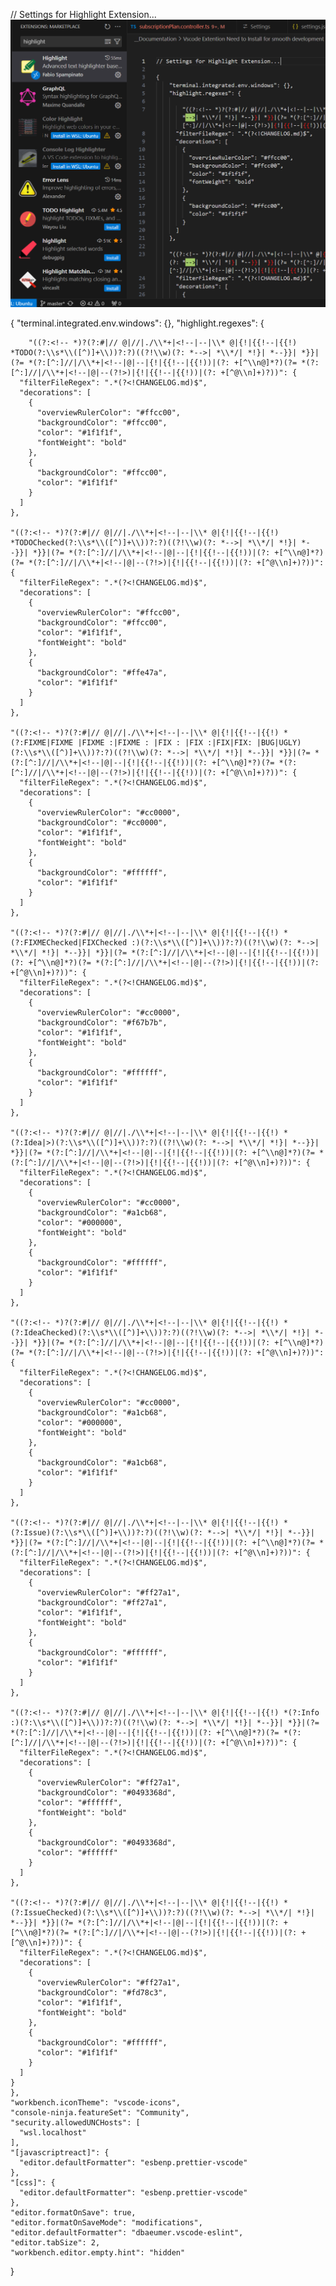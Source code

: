 // Settings for Highlight Extension...![alt text](image.png)

{
    "terminal.integrated.env.windows": {},
    "highlight.regexes": {
        
        "((?:<!-- *)?(?:#|// @|//|./\\*+|<!--|--|\\* @|{!|{{!--|{{!) *TODO(?:\\s*\\([^)]+\\))?:?)((?!\\w)(?: *-->| *\\*/| *!}| *--}}| *}}|(?= *(?:[^:]//|/\\*+|<!--|@|--|{!|{{!--|{{!))|(?: +[^\\n@]*?)(?= *(?:[^:]//|/\\*+|<!--|@|--(?!>)|{!|{{!--|{{!))|(?: +[^@\\n]+)?))": {
      "filterFileRegex": ".*(?<!CHANGELOG.md)$",
      "decorations": [
        {
          "overviewRulerColor": "#ffcc00",
          "backgroundColor": "#ffcc00",
          "color": "#1f1f1f",
          "fontWeight": "bold"
        },
        {
          "backgroundColor": "#ffcc00",
          "color": "#1f1f1f"
        }
      ]
    },

    "((?:<!-- *)?(?:#|// @|//|./\\*+|<!--|--|\\* @|{!|{{!--|{{!) *TODOChecked(?:\\s*\\([^)]+\\))?:?)((?!\\w)(?: *-->| *\\*/| *!}| *--}}| *}}|(?= *(?:[^:]//|/\\*+|<!--|@|--|{!|{{!--|{{!))|(?: +[^\\n@]*?)(?= *(?:[^:]//|/\\*+|<!--|@|--(?!>)|{!|{{!--|{{!))|(?: +[^@\\n]+)?))": {
      "filterFileRegex": ".*(?<!CHANGELOG.md)$",
      "decorations": [
        {
          "overviewRulerColor": "#ffcc00",
          "backgroundColor": "#ffcc00",
          "color": "#1f1f1f",
          "fontWeight": "bold"
        },
        {
          "backgroundColor": "#ffe47a",
          "color": "#1f1f1f"
        }
      ]
    },

    "((?:<!-- *)?(?:#|// @|//|./\\*+|<!--|--|\\* @|{!|{{!--|{{!) *(?:FIXME|FIXME |FIXME :|FIXME : |FIX : |FIX :|FIX|FIX: |BUG|UGLY)(?:\\s*\\([^)]+\\))?:?)((?!\\w)(?: *-->| *\\*/| *!}| *--}}| *}}|(?= *(?:[^:]//|/\\*+|<!--|@|--|{!|{{!--|{{!))|(?: +[^\\n@]*?)(?= *(?:[^:]//|/\\*+|<!--|@|--(?!>)|{!|{{!--|{{!))|(?: +[^@\\n]+)?))": {
      "filterFileRegex": ".*(?<!CHANGELOG.md)$",
      "decorations": [
        {
          "overviewRulerColor": "#cc0000",
          "backgroundColor": "#cc0000",
          "color": "#1f1f1f",
          "fontWeight": "bold"
        },
        {
          "backgroundColor": "#ffffff",
          "color": "#1f1f1f"
        }
      ]
    },

    "((?:<!-- *)?(?:#|// @|//|./\\*+|<!--|--|\\* @|{!|{{!--|{{!) *(?:FIXMEChecked|FIXChecked :)(?:\\s*\\([^)]+\\))?:?)((?!\\w)(?: *-->| *\\*/| *!}| *--}}| *}}|(?= *(?:[^:]//|/\\*+|<!--|@|--|{!|{{!--|{{!))|(?: +[^\\n@]*?)(?= *(?:[^:]//|/\\*+|<!--|@|--(?!>)|{!|{{!--|{{!))|(?: +[^@\\n]+)?))": {
      "filterFileRegex": ".*(?<!CHANGELOG.md)$",
      "decorations": [
        {
          "overviewRulerColor": "#cc0000",
          "backgroundColor": "#f67b7b",
          "color": "#1f1f1f",
          "fontWeight": "bold"
        },
        {
          "backgroundColor": "#ffffff",
          "color": "#1f1f1f"
        }
      ]
    },

    "((?:<!-- *)?(?:#|// @|//|./\\*+|<!--|--|\\* @|{!|{{!--|{{!) *(?:Idea|>)(?:\\s*\\([^)]+\\))?:?)((?!\\w)(?: *-->| *\\*/| *!}| *--}}| *}}|(?= *(?:[^:]//|/\\*+|<!--|@|--|{!|{{!--|{{!))|(?: +[^\\n@]*?)(?= *(?:[^:]//|/\\*+|<!--|@|--(?!>)|{!|{{!--|{{!))|(?: +[^@\\n]+)?))": {
      "filterFileRegex": ".*(?<!CHANGELOG.md)$",
      "decorations": [
        {
          "overviewRulerColor": "#cc0000",
          "backgroundColor": "#a1cb68",
          "color": "#000000",
          "fontWeight": "bold"
        },
        {
          "backgroundColor": "#ffffff",
          "color": "#1f1f1f"
        }
      ]
    },

    "((?:<!-- *)?(?:#|// @|//|./\\*+|<!--|--|\\* @|{!|{{!--|{{!) *(?:IdeaChecked)(?:\\s*\\([^)]+\\))?:?)((?!\\w)(?: *-->| *\\*/| *!}| *--}}| *}}|(?= *(?:[^:]//|/\\*+|<!--|@|--|{!|{{!--|{{!))|(?: +[^\\n@]*?)(?= *(?:[^:]//|/\\*+|<!--|@|--(?!>)|{!|{{!--|{{!))|(?: +[^@\\n]+)?))": {
      "filterFileRegex": ".*(?<!CHANGELOG.md)$",
      "decorations": [
        {
          "overviewRulerColor": "#cc0000",
          "backgroundColor": "#a1cb68",
          "color": "#000000",
          "fontWeight": "bold"
        },
        {
          "backgroundColor": "#a1cb68",
          "color": "#1f1f1f"
        }
      ]
    },

    "((?:<!-- *)?(?:#|// @|//|./\\*+|<!--|--|\\* @|{!|{{!--|{{!) *(?:Issue)(?:\\s*\\([^)]+\\))?:?)((?!\\w)(?: *-->| *\\*/| *!}| *--}}| *}}|(?= *(?:[^:]//|/\\*+|<!--|@|--|{!|{{!--|{{!))|(?: +[^\\n@]*?)(?= *(?:[^:]//|/\\*+|<!--|@|--(?!>)|{!|{{!--|{{!))|(?: +[^@\\n]+)?))": {
      "filterFileRegex": ".*(?<!CHANGELOG.md)$",
      "decorations": [
        {
          "overviewRulerColor": "#ff27a1",
          "backgroundColor": "#ff27a1",
          "color": "#1f1f1f",
          "fontWeight": "bold"
        },
        {
          "backgroundColor": "#ffffff",
          "color": "#1f1f1f"
        }
      ]
    },

    "((?:<!-- *)?(?:#|// @|//|./\\*+|<!--|--|\\* @|{!|{{!--|{{!) *(?:Info :)(?:\\s*\\([^)]+\\))?:?)((?!\\w)(?: *-->| *\\*/| *!}| *--}}| *}}|(?= *(?:[^:]//|/\\*+|<!--|@|--|{!|{{!--|{{!))|(?: +[^\\n@]*?)(?= *(?:[^:]//|/\\*+|<!--|@|--(?!>)|{!|{{!--|{{!))|(?: +[^@\\n]+)?))": {
      "filterFileRegex": ".*(?<!CHANGELOG.md)$",
      "decorations": [
        {
          "overviewRulerColor": "#ff27a1",
          "backgroundColor": "#0493368d",
          "color": "#ffffff",
          "fontWeight": "bold"
        },
        {
          "backgroundColor": "#0493368d",
          "color": "#ffffff"
        }
      ]
    },

    "((?:<!-- *)?(?:#|// @|//|./\\*+|<!--|--|\\* @|{!|{{!--|{{!) *(?:IssueChecked)(?:\\s*\\([^)]+\\))?:?)((?!\\w)(?: *-->| *\\*/| *!}| *--}}| *}}|(?= *(?:[^:]//|/\\*+|<!--|@|--|{!|{{!--|{{!))|(?: +[^\\n@]*?)(?= *(?:[^:]//|/\\*+|<!--|@|--(?!>)|{!|{{!--|{{!))|(?: +[^@\\n]+)?))": {
      "filterFileRegex": ".*(?<!CHANGELOG.md)$",
      "decorations": [
        {
          "overviewRulerColor": "#ff27a1",
          "backgroundColor": "#fd78c3",
          "color": "#1f1f1f",
          "fontWeight": "bold"
        },
        {
          "backgroundColor": "#ffffff",
          "color": "#1f1f1f"
        }
      ]
    }
    },
    "workbench.iconTheme": "vscode-icons",
    "console-ninja.featureSet": "Community",
    "security.allowedUNCHosts": [
      "wsl.localhost"
    ],
    "[javascriptreact]": {
      "editor.defaultFormatter": "esbenp.prettier-vscode"
    },
    "[css]": {
      "editor.defaultFormatter": "esbenp.prettier-vscode"
    },
    "editor.formatOnSave": true,
    "editor.formatOnSaveMode": "modifications",
    "editor.defaultFormatter": "dbaeumer.vscode-eslint",
    "editor.tabSize": 2,
    "workbench.editor.empty.hint": "hidden"
}